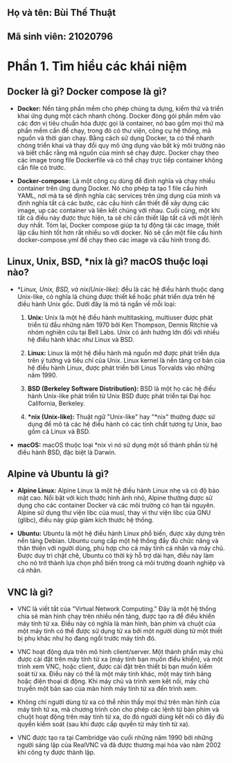 ## Họ và tên: Bùi Thế Thuật
## Mã sinh viên: 21020796

# Phần 1. Tìm hiểu các khái niệm

## Docker là gì? Docker compose là gì?

- **Docker:** Nền tảng phần mềm cho phép chúng ta dựng, kiểm thử và triển khai ứng dụng một cách nhanh chóng. Docker đóng gói phần mềm vào các đơn vị tiêu chuẩn hóa được gọi là container, nó bao gồm mọi thứ mà phần mềm cần để chạy, trong đó có thư viện, công cụ hệ thống, mã nguồn và thời gian chạy. Bằng cách sử dụng Docker, ta có thể nhanh chóng triển khai và thay đổi quy mô ứng dụng vào bất kỳ môi trường nào và biết chắc rằng mã nguồn của mình sẽ chạy được. Docker chạy theo các image trong file Dockerfile và có thể chạy trực tiếp container không cần file có trước.

- **Docker-compose:** Là một công cụ dùng để định nghĩa và chạy nhiều container trên ứng dụng Docker. Nó cho phép ta tạo 1 file cấu hình YAML, nơi mà ta sẽ định nghĩa các services trên ứng dụng của mình và định nghĩa tất cả các bước, các cấu hình cần thiết để xây dựng các image, up các container và liên kết chúng với nhau. Cuối cùng, một khi tất cả điều này được thực hiện, ta sẽ chỉ cần thiết lập tất cả với một lệnh duy nhất. Tóm lại, Docker compose giúp ta tự động tải các image, thiết lập cấu hình tốt hơn rất nhiều so với docker. Nó sẽ cần một file cấu hình docker-compose.yml để chạy theo các image và cấu hình trong đó.

## Linux, Unix, BSD, *nix là gì? macOS thuộc loại nào?

- **Linux, Unix, BSD, và *nix(Unix-like):** đều là các hệ điều hành thuộc dạng Unix-like, 
            có nghĩa là chúng được thiết kế hoặc phát triển dựa trên hệ điều hành Unix gốc. Dưới đây là mô tả 
            ngắn về mỗi loại:

  1. **Unix:** Unix là một hệ điều hành multitasking, multiuser được phát triển từ đầu những năm 1970 bởi Ken Thompson, Dennis Ritchie và nhóm nghiên cứu tại Bell Labs. Unix có ảnh hưởng lớn đối với nhiều hệ điều hành khác như Linux và BSD.

  2. **Linux:** Linux là một hệ điều hành mã nguồn mở được phát triển dựa trên ý tưởng và tiêu chí của Unix. Linux kernel là nền tảng cơ bản của hệ điều hành Linux, được phát triển bởi Linus Torvalds vào những năm 1990.

  3. **BSD (Berkeley Software Distribution):** BSD là một họ các hệ điều hành Unix-like phát triển từ Unix BSD được phát triển tại Đại học California, Berkeley.

  4. **\*nix (Unix-like):** Thuật ngữ "Unix-like" hay "*nix" thường được sử dụng để mô tả các hệ điều hành có các tính chất tương tự Unix, bao gồm cả Linux và BSD.

- **macOS:** macOS thuộc loại *nix vì nó sử dụng một số thành phần từ hệ điều hành BSD, đặc biệt là Darwin.

## Alpine và Ubuntu là gì?

- **Alpine Linux:** Alpine Linux là một hệ điều hành Linux nhẹ và có độ bảo mật cao. Nổi bật với kích thước hình ảnh nhỏ, Alpine thường được sử dụng cho các container Docker và các môi trường có hạn tài nguyên. Alpine sử dụng thư viện libc của musl, thay vì thư viện libc của GNU (glibc), điều này giúp giảm kích thước hệ thống.

- **Ubuntu:** Ubuntu là một hệ điều hành Linux phổ biến, được xây dựng trên nền tảng Debian. Ubuntu cung cấp một hệ thống đầy đủ chức năng và thân thiện với người dùng, phù hợp cho cả máy tính cá nhân và máy chủ. Được duy trì chặt chẽ, Ubuntu có thời kỳ hỗ trợ dài hạn, điều này làm cho nó trở thành lựa chọn phổ biến trong cả môi trường doanh nghiệp và cá nhân.

## VNC là gì?

- VNC là viết tắt của "Virtual Network Computing." Đây là một hệ thống chia sẻ màn hình chạy trên nhiều nền tảng, được tạo ra để điều khiển máy tính từ xa. Điều này có nghĩa là màn hình, bàn phím và chuột của một máy tính có thể được sử dụng từ xa bởi một người dùng từ một thiết bị phụ khác như họ đang ngồi trước máy tính đó.

- VNC hoạt động dựa trên mô hình client/server. Một thành phần máy chủ được cài đặt trên máy tính từ xa (máy tính bạn muốn điều khiển), và một trình xem VNC, hoặc client, được cài đặt trên thiết bị bạn muốn kiểm soát từ xa. Điều này có thể là một máy tính khác, một máy tính bảng hoặc điện thoại di động. Khi máy chủ và trình xem kết nối, máy chủ truyền một bản sao của màn hình máy tính từ xa đến trình xem.
  
- Không chỉ người dùng từ xa có thể nhìn thấy mọi thứ trên màn hình của máy tính từ xa, mà chương trình còn cho phép các lệnh từ bàn phím và chuột hoạt động trên máy tính từ xa, do đó người dùng kết nối có đầy đủ quyền kiểm soát (sau khi được cấp quyền từ máy tính từ xa).

- VNC được tạo ra tại Cambridge vào cuối những năm 1990 bởi những người sáng lập của RealVNC và đã được thương mại hóa vào năm 2002 khi công ty được thành lập.
